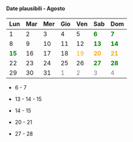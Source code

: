 #### Date plausibili - Agosto

<table>
    <thead>
        <tr>
            <th>Lun</th>
            <th>Mar</th>
            <th>Mer</th>
            <th>Gio</th>
            <th>Ven</th>
            <th>Sab</th>
            <th>Dom</th>
        </tr>
    </thead>
    <tbody>
        <tr></tr>
        <tr>
            <td>1</td>
            <td>2</td>
            <td>3</td>
            <td>4</td>
            <td>5</td>
            <td><span style="font-weight:bold; color:green;">6</span></td>
            <td><span style="font-weight:bold; color:green;">7</span></td>
        </tr>
        <tr>
            <td>8</td>
            <td>9</td>
            <td>10</td>
            <td>11</td>
            <td>12</td>
            <td><span style="font-weight:bold; color:green;">13</span></td>
            <td><span style="font-weight:bold; color:green;">14</span></td>
        </tr>
        <tr>
            <td><span style="font-weight:bold; color:green;">15</span></td>
            <td>16</td>
            <td>17</td>
            <td>18</td>
            <td title="100 Miglia del Monviso"><span style="color:orange;">19</span></td>
            <td title="Monviso Trail da Crissolo"><span style="font-weight:bold; color:orange;">20</span></td>
            <td title="Monviso Vertical da Pontechianale"><span style="font-weight:bold; color:orange;">21</span></td>
        </tr>
        <tr>
            <td>22</td>
            <td>23</td>
            <td>24</td>
            <td>25</td>
            <td>26</td>
            <td><span style="font-weight:bold; color:green;">27</span></td>
            <td><span style="font-weight:bold; color:green;">28</span></td>
        </tr>
        <tr>
            <td>29</td>
            <td>30</td>
            <td>31</td>
            <td><span style="color:grey;">1</span></td>
            <td><span style="color:grey;">2</span></td>
            <td><span style="color:grey;">3</span></td>
            <td><span style="color:grey;">4</span></td>
        </tr>
    </tbody>
</table>

<aside class="notes">

- 6 - 7

- 13 - 14 - 15

- 14 - 15

- 20 - 21

- 27 - 28

</aside>
